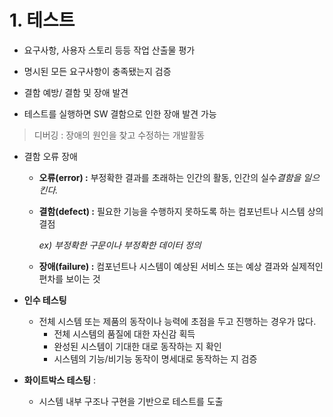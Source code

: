 # 1. 테스트

* 요구사항, 사용자 스토리 등등 작업 산출물 평가
* 명시된 모든 요구사항이 충족됐는지 검증
* 결함 예방/ 결함 및 장애 발견

* 테스트를 실행하면 SW 결함으로 인한 장애 발견 가능
> 디버깅 :  장애의 원인을 찾고 수정하는 개발활동

* 결함 오류 장애
  * **오류(error) :** 부정확한 결과를 초래하는 인간의 활동, 인간의 실수*결함을 일으킨다.*

  * **결함(defect) :** 필요한 기능을 수행하지 못하도록 하는 컴포넌트나 시스템 상의 결점 

    *ex) 부정확한 구문이나 부정확한 데이터 정의*

  * **장애(failure) :** 컴포넌트나 시스템이 예상된 서비스 또는 예상 결과와 실제적인 편차를 보이는 것

* **인수 테스팅**

  * 전체 시스템 또는 제품의 동작이나 능력에 초점을 두고 진행하는 경우가 많다.
    * 전체 시스템의 품질에 대한 자신감 획득
    * 완성된 시스템이 기대한 대로 동작하는 지 확인
    * 시스템의 기능/비기능 동작이 명세대로 동작하는 지 검증

* **화이트박스 테스팅** :

  * 시스템 내부 구조나 구현을 기반으로 테스트를 도출

